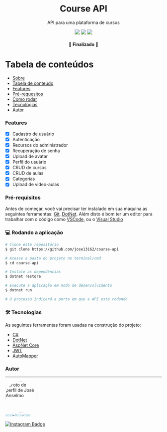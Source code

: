 <div id="about"></div>

<h1 align="center">Course API</h1>
<p align="center">API para uma plataforma de cursos</p>

<div align="center">
  <img src="https://img.shields.io/badge/CSharp-purple" />
  <img src="https://img.shields.io/badge/AspNetCore-v6-purple" />
  <img src="https://img.shields.io/badge/EntityFrameworkCore-v7-purple" />
</div>

<h4 align="center">
  🚀 Finalizado 🚀 
</h4>

<div id="tabela-de-conteudos"></div>

Tabela de conteúdos
=================
<!--ts-->
  * [Sobre](#about)
  * [Tabela de conteúdo](#tabela-de-conteudos)
  * [Features](#features)
  * [Pré-requesitos](#pre-requesitos)
  * [Como rodar](#como-rodar)
  * [Tecnologias](#tecnologias)
  * [Autor](#autor)

<!--te-->

<div id="features"></div>

<h3>Features</h3>

- [x] Cadastro de usuário
- [x] Autenticação
- [x] Recursos do administrador
- [x] Recuperação de senha
- [x] Upload de avatar
- [x] Perfil do usuário
- [x] CRUD de cursos
- [x] CRUD de aulas
- [x] Categorias
- [x] Upload de video-aulas 

 <div id="pre-requesitos"></div>

### Pré-requisitos

Antes de começar, você vai precisar ter instalado em sua máquina as seguintes ferramentas:
[Git](https://git-scm.com), [DotNet](https://dotnet.microsoft.com/).
Além disto é bom ter um editor para trabalhar com o código como [VSCode](https://code.visualstudio.com/), ou o [Visual Studio](https://visualstudio.microsoft.com/pt-br/downloads/)

<div id="como-rodar"></div>

### 💻 Rodando a aplicação

```bash
# Clone este repositório
$ git clone https://github.com/jose13162/course-api

# Acesse a pasta do projeto no terminal/cmd
$ cd course-api

# Instale as dependências
$ dotnet restore

# Execute a aplicação em modo de desenvolvimento
$ dotnet run

# O processo indicará a porta em que a API está rodando
```

<div id="tecnologias"></div>

### 🛠 Tecnologias

As seguintes ferramentas foram usadas na construção do projeto:

- [C#](https://nodejs.org/en/)
- [DotNet](https://expressjs.com/pt-br/)
- [AspNet Core](https://www.typescriptlang.org/)
- [JWT](https://www.mysql.com/)
- [AutoMapper](https://jwt.io/)

<div id="autor"></div>

### Autor

---

<a href="https://github.com/jose13162">
  <img style="border-radius: 50%;" src="https://avatars.githubusercontent.com/u/77130179?s=400&u=6391f7b20bf725e259e02aa698fe6b4f5266286c&v=4" width="100px;" alt="Foto de perfil de José Anselmo"/>
  <br />
  <sub style="color: lightblue; text-decoration: none;"><b>José Anselmo</b></sub>

[![Instagram Badge](https://img.shields.io/badge/-@tete5275-FCAF45?style=flat-square&labelColor=E1306C&logo=instagram&logoColor=white&link=https://instagram.com/tete5275)](https://instagram.com/tete5275)
</a>
